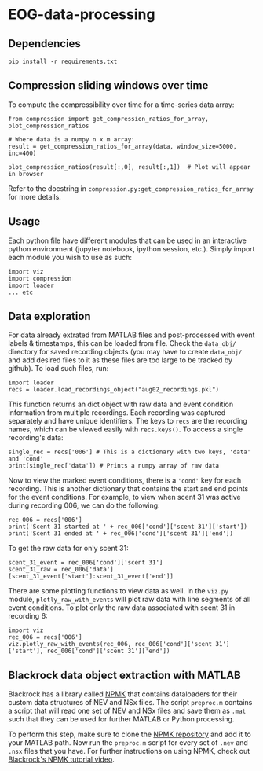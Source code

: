 # EOG-data-processing


## Dependencies
`pip install -r requirements.txt`

## Compression sliding windows over time

To compute the compressibility over time for a time-series data array:

```
from compression import get_compression_ratios_for_array, plot_compression_ratios

# Where data is a numpy n x m array:
result = get_compression_ratios_for_array(data, window_size=5000, inc=400)

plot_compression_ratios(result[:,0], result[:,1])  # Plot will appear in browser
```

Refer to the docstring in `compression.py:get_compression_ratios_for_array` for more details.


## Usage
Each python file have different modules that can be used in an interactive python environment (jupyter notebook, ipython session, etc.). Simply import each module you wish to use as such:
```
import viz
import compression
import loader
... etc
```
## Data exploration
For data already extrated from MATLAB files and post-processed with event labels & timestamps, this can be loaded from file. Check the `data_obj/` directory for saved recording objects (you may have to create `data_obj/` and add desired files to it as these files are too large to be tracked by github). To load such files, run:

```
import loader
recs = loader.load_recordings_object("aug02_recordings.pkl")
```

This function returns an dict object with raw data and event condition information from multiple recordings. Each recording was captured separately and have unique identifiers. The keys to `recs` are the recording names, which can be viewed easily with `recs.keys()`. To access a single recording's data:

```
single_rec = recs['006'] # This is a dictionary with two keys, 'data' and 'cond'
print(single_rec['data']) # Prints a numpy array of raw data
```
Now to view the marked event conditions, there is a `'cond'` key for each recording. This is another dictionary that contains the start and end points for the event conditions. For example, to view when scent 31 was active during recording 006, we can do the following:

```
rec_006 = recs['006']
print('Scent 31 started at ' + rec_006['cond']['scent 31']['start'])
print('Scent 31 ended at ' + rec_006['cond']['scent 31']['end'])
```
To get the raw data for only scent 31:
```
scent_31_event = rec_006['cond']['scent 31']
scent_31_raw = rec_006['data'][scent_31_event['start']:scent_31_event['end']]
```
There are some plotting functions to view data as well. In the `viz.py` module, `plotly_raw_with_events` will plot raw data with line segments of all event conditions. To plot only the raw data associated with scent 31 in recording 6:
```
import viz
rec_006 = recs['006']
viz.plotly_raw_with_events(rec_006, rec_006['cond']['scent 31']['start'], rec_006['cond']['scent 31']['end'])
```

## Blackrock data object extraction with MATLAB
Blackrock has a library called [NPMK](https://github.com/BlackrockMicrosystems/NPMK) that contains dataloaders for their custom data structures of NEV and NSx files. The script `preproc.m` contains a script that will read one set of NEV and NSx files and save them as `.mat` such that they can be used for further MATLAB or Python processing.

To perform this step, make sure to clone the [NPMK repository](https://github.com/BlackrockMicrosystems/NPMK) and add it to your MATLAB path. Now run the `preproc.m` script for every set of `.nev` and `.nsx` files that you have. For further instructions on using NPMK, check out [Blackrock's NPMK tutorial video](https://www.youtube.com/watch?v=amPdC7mW68I).
